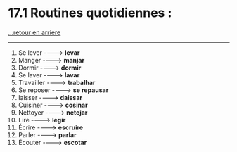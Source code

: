 # 17.1 Routines quotidiennes : 

[...retour en arriere](../../../menu_fiches.md)

---

1. Se lever  ----> **levar**
2. Manger  ----> **manjar**
3. Dormir  ----> **dormir**
4. Se laver  ----> **lavar**
5. Travailler  ----> **trabalhar**
6. Se reposer  ----> **se repausar**
7. laisser ----> **daissar**
8. Cuisiner  ----> **cosinar**
9. Nettoyer  ----> **netejar**
10. Lire  ----> **legir**
11. Écrire  ----> **escruire**
12. Parler  ----> **parlar**
13. Écouter  ----> **escotar**